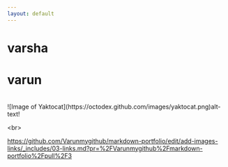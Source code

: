 ```yaml
---
layout: default
---
```

# varsha
# varun
<br>
![Image of Yaktocat](https://octodex.github.com/images/yaktocat.png)alt-text!


<br\>

https://github.com/Varunmygithub/markdown-portfolio/edit/add-images-links/_includes/03-links.md?pr=%2FVarunmygithub%2Fmarkdown-portfolio%2Fpull%2F3

